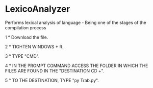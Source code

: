 # LexicoAnalyzer
Performs lexical analysis of language - Being one of the stages of the compilation process

1 ° Download the file.

2 ° TIGHTEN WINDOWS + R.

3 ° TYPE "CMD".

4 ° IN THE PROMPT COMMAND ACCESS THE FOLDER IN WHICH THE FILES ARE FOUND IN THE "DESTINATION CD +".

5 ° TO THE DESTINATION, TYPE "py Trab.py".
